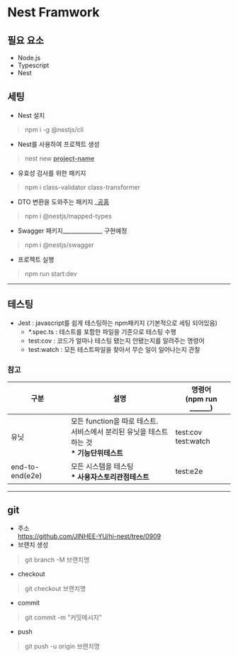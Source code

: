 # Nest Framwork
## 필요 요소
 * Node.js
 * Typescript
 * Nest
## 세팅
 * Nest 설치
  > npm i -g @nestjs/cli 
 * Nest를 사용하여 프로젝트 생성
  > nest new <u>**project-name**</u>
 * 유효성 검사를 위한 패키지
  > npm i class-validator class-transformer
 * DTO 변환을 도와주는 패키지 _[공홈](https://docs.nestjs.com/openapi/mapped-types)
  > npm i @nestjs/mapped-types
 * Swagger 패키지______________ 구현예정
  > npm i @nestjs/swagger
* 프로젝트 실행
 > npm run start:dev

********

## 테스팅
 * Jest : javascript를 쉽게 테스팅하는 npm패키지 (기본적으로 세팅 되어있음)
   - *.spec.ts : 테스트를 포함한 파일을 기준으로 테스팅 수행
   - test:cov : 코드가 얼마나 테스팅 됐는지 안됐는지를 알려주는 명령어
   - test:watch : 모든 테스트파일을 찾아서 무슨 일이 일어나는지 관찰
### 참고
 |구분|설명|명령어<br>(npm run ______) |
 |----|----|------|
 |유닛|모든 function을 따로 테스트.<br>서비스에서 분리된 유닛을 테스트하는 것<br> __* 기능단위테스트__|test:cov <br> test:watch|
 |end-to-end(e2e)|모든 시스템을 테스팅<br>__* 사용자스토리관점테스트__| test:e2e |


****************
## git
* 주소  
 https://github.com/JINHEE-YU/hi-nest/tree/0909
* 브랜치 생성
 > git branch -M 브랜치명
* checkout
 > git checkout 브랜치명
* commit
 > git commit -m "커밋메시지"
* push
 > git push -u origin 브랜치명
